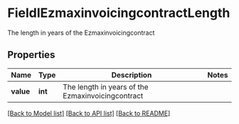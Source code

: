 # FieldIEzmaxinvoicingcontractLength

The length in years of the Ezmaxinvoicingcontract

## Properties
Name | Type | Description | Notes
------------ | ------------- | ------------- | -------------
**value** | **int** | The length in years of the Ezmaxinvoicingcontract | 

[[Back to Model list]](../README.md#documentation-for-models) [[Back to API list]](../README.md#documentation-for-api-endpoints) [[Back to README]](../README.md)


